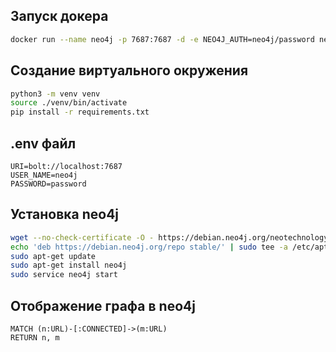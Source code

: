 <h2 id="docker" >Запуск докера</h2>

```bash
docker run --name neo4j -p 7687:7687 -d -e NEO4J_AUTH=neo4j/password neo4j:latest
```
<h2 id="venv" >Создание виртуального окружения</h2>

```bash
python3 -m venv venv
source ./venv/bin/activate
pip install -r requirements.txt
```
<h2 id="env" >.env файл</h2>

```
URI=bolt://localhost:7687
USER_NAME=neo4j
PASSWORD=password
```

<h2 id="neo4j" >Установка neo4j</h2>

```bash
wget --no-check-certificate -O - https://debian.neo4j.org/neotechnology.gpg.key | sudo apt-key add -
echo 'deb https://debian.neo4j.org/repo stable/' | sudo tee -a /etc/apt/sources.list.d/neo4j.list
sudo apt-get update
sudo apt-get install neo4j
sudo service neo4j start
```

<h2 id="edges" >Отображение графа в neo4j</h2>

```
MATCH (n:URL)-[:CONNECTED]->(m:URL)
RETURN n, m
```
